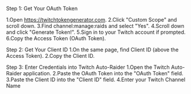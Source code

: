 Step 1: Get Your OAuth Token

 1.Open https://twitchtokengenerator.com.
 2.Click "Custom Scope" and scroll down.
 3.Find channel:manage:raids and select "Yes".
 4.Scroll down and click "Generate Token!".
 5.Sign in to your Twitch account if prompted.
 6.Copy the Access Token (OAuth Token).

Step 2: Get Your Client ID
 1.On the same page, find Client ID (above the Access Token).
 2.Copy the Client ID.

Step 3: Enter Credentials into Twitch Auto-Raider
 1.Open the Twitch Auto-Raider application.
 2.Paste the OAuth Token into the "OAuth Token" field.
 3.Paste the Client ID into the "Client ID" field.
 4.Enter your Twitch Channel Name
